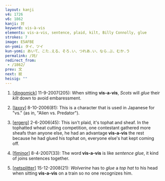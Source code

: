 ```yaml
---
layout: kanji
v4: 1726
v6: 1862
kanji: 対
keyword: vis-à-vis
elements: vis-a-vis, sentence, plaid, kilt, Billy Connolly, glue
strokes: 7
image: E5AFBE
on-yomi: タイ、ツイ
kun-yomi: あいて、こた.える、そろ.い、つれあ.い、なら.ぶ、むか.う
permalink: /対/
redirect_from:
 - /1862/
prev: 文
next: 紋
heisig: ""
---
```


1) [<a href="http://kanji.koohii.com/profile/dingomick">dingomick</a>] 11-9-2007(205): When sitting <strong>vis-a-vis</strong>, <em>Scots</em> will <em>glue</em> their <em>kilt</em> down to avoid embaressment.

2) [<a href="http://kanji.koohii.com/profile/laxxy">laxxy</a>] 8-10-2006(81): This is a character that is used in Japanese for &quot;vs.&quot; (as in, &quot;Alien vs. Predator&quot;).

3) [<a href="http://kanji.koohii.com/profile/ergerg">ergerg</a>] 2-6-2006(45): This isn&#039;t plaid, it&#039;s tophat and sheaf. In the tophatted wheat cutting competition, one contestant gathered more sheafs than anyone else, he had an advantage<strong> vis-a-vis</strong> the rest because he had glued his tophat on, everyone else&#039;s hat kept coming off.

4) [<a href="http://kanji.koohii.com/profile/fiminor">fiminor</a>] 8-4-2007(33): The word<strong> vis-a-vis</strong> is like <em>sentence glue</em>, it kind of joins sentences together.

5) [<a href="http://kanji.koohii.com/profile/netsplitter">netsplitter</a>] 15-12-2008(21): <em>Wolverine</em> has to <em>glue</em> a <em>top hat</em> to his head when sitting<strong> vis-a-vis</strong> on a train so no one recognizes him.

